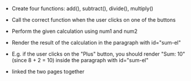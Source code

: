 - Create four functions: add(), subtract(), divide(), multiply()
- Call the correct function when the user clicks on one of the buttons
-  Perform the given calculation using num1 and num2
-  Render the result of the calculation in the paragraph with id="sum-el"

-  E.g. if the user clicks on the "Plus" button, you should render
 "Sum: 10" (since 8 + 2 = 10) inside the paragraph with id="sum-el"
 - linked the two pages together 